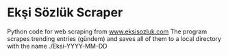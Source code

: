 # Ekşi Sözlük Scraper
Python code for web scraping from www.eksisozluk.com
The program scrapes trending entries (gündem) and saves all of them to a local directory with the name ./Eksi-YYYY-MM-DD
